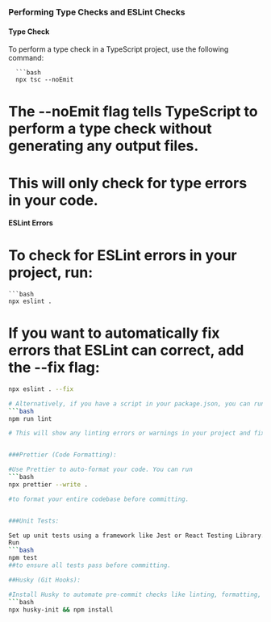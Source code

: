 ### Performing Type Checks and ESLint Checks

#### Type Check

To perform a type check in a TypeScript project, use the following command:

      ```bash
      npx tsc --noEmit

# The --noEmit flag tells TypeScript to perform a type check without generating any output files. 
# This will only check for type errors in your code.

#### ESLint Errors

# To check for ESLint errors in your project, run:

    ```bash
    npx eslint .

# If you want to automatically fix errors that ESLint can correct, add the --fix flag:

```bash
npx eslint . --fix

# Alternatively, if you have a script in your package.json, you can run:
```bash
npm run lint

# This will show any linting errors or warnings in your project and fix them if possible.


###Prettier (Code Formatting):

#Use Prettier to auto-format your code. You can run 
```bash
npx prettier --write . 

#to format your entire codebase before committing.


###Unit Tests:

Set up unit tests using a framework like Jest or React Testing Library.
Run 
```bash
npm test 
##to ensure all tests pass before committing.

##Husky (Git Hooks):

#Install Husky to automate pre-commit checks like linting, formatting, and testing:
```bash
npx husky-init && npm install